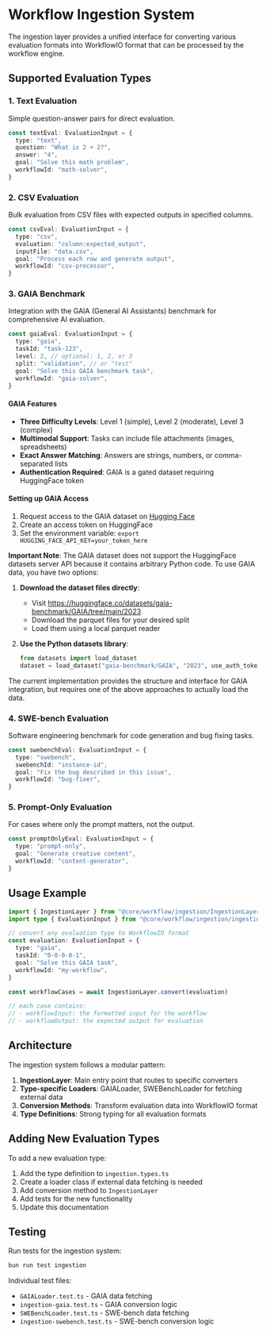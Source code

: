 # Workflow Ingestion System

The ingestion layer provides a unified interface for converting various evaluation formats into WorkflowIO format that can be processed by the workflow engine.

## Supported Evaluation Types

### 1. Text Evaluation

Simple question-answer pairs for direct evaluation.

```typescript
const textEval: EvaluationInput = {
  type: "text",
  question: "What is 2 + 2?",
  answer: "4",
  goal: "Solve this math problem",
  workflowId: "math-solver",
}
```

### 2. CSV Evaluation

Bulk evaluation from CSV files with expected outputs in specified columns.

```typescript
const csvEval: EvaluationInput = {
  type: "csv",
  evaluation: "column:expected_output",
  inputFile: "data.csv",
  goal: "Process each row and generate output",
  workflowId: "csv-processor",
}
```

### 3. GAIA Benchmark

Integration with the GAIA (General AI Assistants) benchmark for comprehensive AI evaluation.

```typescript
const gaiaEval: EvaluationInput = {
  type: "gaia",
  taskId: "task-123",
  level: 2, // optional: 1, 2, or 3
  split: "validation", // or "test"
  goal: "Solve this GAIA benchmark task",
  workflowId: "gaia-solver",
}
```

#### GAIA Features

- **Three Difficulty Levels**: Level 1 (simple), Level 2 (moderate), Level 3 (complex)
- **Multimodal Support**: Tasks can include file attachments (images, spreadsheets)
- **Exact Answer Matching**: Answers are strings, numbers, or comma-separated lists
- **Authentication Required**: GAIA is a gated dataset requiring HuggingFace token

#### Setting up GAIA Access

1. Request access to the GAIA dataset on [Hugging Face](https://huggingface.co/datasets/gaia-benchmark/GAIA)
2. Create an access token on HuggingFace
3. Set the environment variable: `export HUGGING_FACE_API_KEY=your_token_here`

**Important Note**: The GAIA dataset does not support the HuggingFace datasets server API because it contains arbitrary Python code. To use GAIA data, you have two options:

1. **Download the dataset files directly**:
   - Visit https://huggingface.co/datasets/gaia-benchmark/GAIA/tree/main/2023
   - Download the parquet files for your desired split
   - Load them using a local parquet reader

2. **Use the Python datasets library**:
   ```python
   from datasets import load_dataset
   dataset = load_dataset("gaia-benchmark/GAIA", "2023", use_auth_token="your_token")
   ```

The current implementation provides the structure and interface for GAIA integration, but requires one of the above approaches to actually load the data.

### 4. SWE-bench Evaluation

Software engineering benchmark for code generation and bug fixing tasks.

```typescript
const swebenchEval: EvaluationInput = {
  type: "swebench",
  swebenchId: "instance-id",
  goal: "Fix the bug described in this issue",
  workflowId: "bug-fixer",
}
```

### 5. Prompt-Only Evaluation

For cases where only the prompt matters, not the output.

```typescript
const promptOnlyEval: EvaluationInput = {
  type: "prompt-only",
  goal: "Generate creative content",
  workflowId: "content-generator",
}
```

## Usage Example

```typescript
import { IngestionLayer } from "@core/workflow/ingestion/IngestionLayer"
import type { EvaluationInput } from "@core/workflow/ingestion/ingestion.types"

// convert any evaluation type to WorkflowIO format
const evaluation: EvaluationInput = {
  type: "gaia",
  taskId: "0-0-0-0-1",
  goal: "Solve this GAIA task",
  workflowId: "my-workflow",
}

const workflowCases = await IngestionLayer.convert(evaluation)

// each case contains:
// - workflowInput: the formatted input for the workflow
// - workflowOutput: the expected output for evaluation
```

## Architecture

The ingestion system follows a modular pattern:

1. **IngestionLayer**: Main entry point that routes to specific converters
2. **Type-specific Loaders**: GAIALoader, SWEBenchLoader for fetching external data
3. **Conversion Methods**: Transform evaluation data into WorkflowIO format
4. **Type Definitions**: Strong typing for all evaluation formats

## Adding New Evaluation Types

To add a new evaluation type:

1. Add the type definition to `ingestion.types.ts`
2. Create a loader class if external data fetching is needed
3. Add conversion method to `IngestionLayer`
4. Add tests for the new functionality
5. Update this documentation

## Testing

Run tests for the ingestion system:

```bash
bun run test ingestion
```

Individual test files:

- `GAIALoader.test.ts` - GAIA data fetching
- `ingestion-gaia.test.ts` - GAIA conversion logic
- `SWEBenchLoader.test.ts` - SWE-bench data fetching
- `ingestion-swebench.test.ts` - SWE-bench conversion logic
